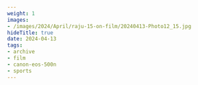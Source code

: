 ```yaml
---
weight: 1
images:
- /images/2024/April/raju-15-on-film/20240413-Photo12_15.jpg
hideTitle: true
date: 2024-04-13
tags:
- archive
- film
- canon-eos-500n
- sports
---
```

